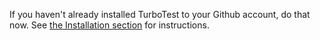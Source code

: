 If you haven't already installed TurboTest to your Github account, do that now. See 
[the Installation section](../github-app/ga-installation.md) for instructions.

